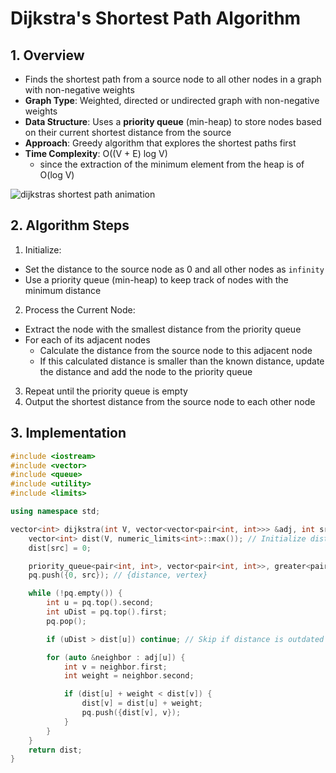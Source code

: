 # Dijkstra's Shortest Path Algorithm

## 1. Overview

- Finds the shortest path from a source node to all other nodes in a graph with non-negative weights
- **Graph Type**: Weighted, directed or undirected graph with non-negative weights
- **Data Structure**: Uses a **priority queue** (min-heap) to store nodes based on their current shortest distance from the source
- **Approach**: Greedy algorithm that explores the shortest paths first
- **Time Complexity**: O((V + E) log V)
  - since the extraction of the minimum element from the heap is of O(log V)


![dijkstras shortest path animation](https://upload.wikimedia.org/wikipedia/commons/5/57/Dijkstra_Animation.gif)


## 2. Algorithm Steps
1. Initialize:
- Set the distance to the source node as 0 and all other nodes as `infinity`
- Use a priority queue (min-heap) to keep track of nodes with the minimum distance

2. Process the Current Node:
- Extract the node with the smallest distance from the priority queue
- For each of its adjacent nodes
    - Calculate the distance from the source node to this adjacent node
    - If this calculated distance is smaller than the known distance, update the distance and add the node to the priority queue

3. Repeat until the priority queue is empty
4. Output the shortest distance from the source node to each other node

## 3. Implementation
```cpp
#include <iostream>
#include <vector>
#include <queue>
#include <utility>
#include <limits>

using namespace std;

vector<int> dijkstra(int V, vector<vector<pair<int, int>>> &adj, int src) {
    vector<int> dist(V, numeric_limits<int>::max()); // Initialize distances as infinite
    dist[src] = 0;

    priority_queue<pair<int, int>, vector<pair<int, int>>, greater<pair<int, int>>> pq;
    pq.push({0, src}); // {distance, vertex}

    while (!pq.empty()) {
        int u = pq.top().second;
        int uDist = pq.top().first;
        pq.pop();

        if (uDist > dist[u]) continue; // Skip if distance is outdated

        for (auto &neighbor : adj[u]) {
            int v = neighbor.first;
            int weight = neighbor.second;

            if (dist[u] + weight < dist[v]) {
                dist[v] = dist[u] + weight;
                pq.push({dist[v], v});
            }
        }
    }
    return dist;
}
```